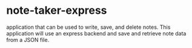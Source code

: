 # note-taker-express
application that can be used to write, save, and delete notes. This application will use an express backend and save and retrieve note data from a JSON file.
